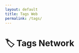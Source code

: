 ```yaml
---
layout: default
title: Tags Web
permalink: /tags/
---
```


<h1>🏷 Tags Network</h1>
<div id="tag-network" style="height: 600px; border: 1px solid var(--gray); border-radius: 8px;"></div>

<script src="https://unpkg.com/vis-network/standalone/umd/vis-network.min.js"></script>
<script>
  const centerId = 'center-node';

  // Count notes per tag
  const tagCounts = {};
  {% for note in site.notes %}
    {% if note.published != false %}
      {% for tag in note.tags %}
        {% assign tag_str = tag | downcase %}
        {% if tagCounts[tag_str] %}
          tagCounts[tag_str]++;
        {% else %}
          tagCounts[tag_str] = 1;
        {% endif %}
      {% endfor %}
    {% endif %}
  {% endfor %}

  // Prepare nodes
  const nodes = [
    {
      id: centerId,
      label: '',
      size: 40,
      color: {
        background: 'var(--secondary)',
        border: 'var(--secondary)'
      },
      borderWidth: 3,
      physics: false
    }
  ];

  Object.keys(tagCounts).forEach(tag => {
    const count = tagCounts[tag];
    nodes.push({
      id: tag,
      label: tag,
      size: 20 + count * 3,
      color: {
        background: 'var(--gray)',
        border: 'var(--darkgray)'
      },
      font: { color: 'var(--text)' },
      url: '/tags/' + tag + '/'
    });
  });

  // Create edges
  const edges = [];

  const tagList = Object.keys(tagCounts);

  // 1. Connect center to all tags
  tagList.forEach(tag => {
    edges.push({
      from: centerId,
      to: tag,
      dashes: true,
      color: { color: 'var(--darkgray)' }
    });
  });

  // 2. Connect all tags to all other tags (fully connected mesh)
  for (let i = 0; i < tagList.length; i++) {
    for (let j = i + 1; j < tagList.length; j++) {
      edges.push({
        from: tagList[i],
        to: tagList[j],
        dashes: true,
        color: { color: 'var(--darkgray)' }
      });
    }
  }

  const container = document.getElementById('tag-network');
  const data = { nodes: new vis.DataSet(nodes), edges: new vis.DataSet(edges) };
  const options = {
    nodes: {
      shape: 'dot',
      font: { size: 16 },
    },
    layout: { improvedLayout: true },
    physics: {
      stabilization: true,
      barnesHut: {
        centralGravity: 0.3,
        springLength: tagList.length > 10 ? 120 : 180
      }
    },
    interaction: { hover: true },
  };

  const network = new vis.Network(container, data, options);

  network.on("click", function (params) {
    const id = params.nodes[0];
    const node = nodes.find(n => n.id === id);
    if (node && node.url) {
      window.location.href = node.url;
    }
  });
</script>

